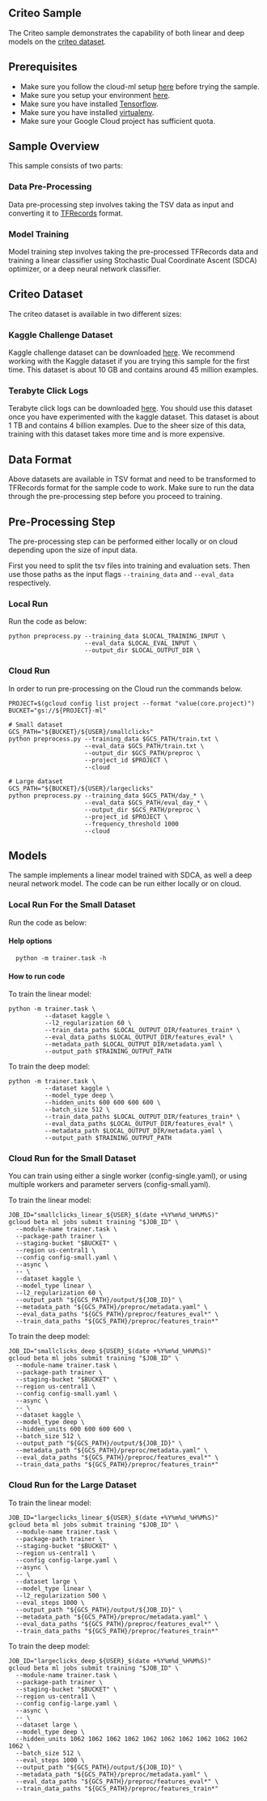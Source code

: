 ## Criteo Sample

The Criteo sample demonstrates the capability of both linear and deep models on
the [criteo dataset](https://www.kaggle.com/c/criteo-display-ad-challenge).

## Prerequisites

*   Make sure you follow the cloud-ml setup
    [here](https://cloud.google.com/ml/docs/) before trying the
    sample.
*   Make sure you setup your environment
    [here](https://cloud.google.com/ml/docs/how-tos/getting-set-up).
*   Make sure you have installed
    [Tensorflow](https://www.tensorflow.org/versions/r0.10/get_started/os_setup.html).
*   Make sure you have installed
    [virtualenv](https://virtualenv.pypa.io/en/stable/installation/).
*   Make sure your Google Cloud project has sufficient quota.

## Sample Overview

This sample consists of two parts:

### Data Pre-Processing

Data pre-processing step involves taking the TSV data as input and converting it
to
[TFRecords](https://www.tensorflow.org/versions/r0.10/api_docs/python/python_io.html#tfrecords-format-details)
format.

### Model Training

Model training step involves taking the pre-processed TFRecords data and
training a linear classifier using Stochastic Dual Coordinate Ascent (SDCA)
optimizer, or a deep neural network classifier.

## Criteo Dataset

The criteo dataset is available in two different sizes:

### Kaggle Challenge Dataset

Kaggle challenge dataset can be downloaded
[here](http://labs.criteo.com/downloads/2014-kaggle-display-advertising-challenge-dataset/).
We recommend working with the Kaggle dataset if you are trying this sample for
the first time. This dataset is about 10 GB and contains around 45 million
examples.

### Terabyte Click Logs

Terabyte click logs can be downloaded
[here](http://labs.criteo.com/downloads/download-terabyte-click-logs/). You
should use this dataset once you have experimented with the kaggle dataset. This
dataset is about 1 TB and contains 4 billion examples. Due to the sheer size of
this data, training with this dataset takes more time and is more expensive.

## Data Format

Above datasets are available in TSV format and need to be transformed to
TFRecords format for the sample code to work. Make sure to run the data through
the pre-processing step before you proceed to training.

## Pre-Processing Step

The pre-processing step can be performed either locally or on cloud depending
upon the size of input data.

First you need to split the tsv files into training and evaluation sets. Then
use those paths as the input flags `--training_data` and `--eval_data`
respectively.

### Local Run

Run the code as below:

```
python preprocess.py --training_data $LOCAL_TRAINING_INPUT \
                     --eval_data $LOCAL_EVAL_INPUT \
                     --output_dir $LOCAL_OUTPUT_DIR \
```

### Cloud Run

In order to run pre-processing on the Cloud run the commands below.

```
PROJECT=$(gcloud config list project --format "value(core.project)")
BUCKET="gs://${PROJECT}-ml"

# Small dataset
GCS_PATH="${BUCKET}/${USER}/smallclicks"
python preprocess.py --training_data $GCS_PATH/train.txt \
                     --eval_data $GCS_PATH/train.txt \
                     --output_dir $GCS_PATH/preproc \
                     --project_id $PROJECT \
                     --cloud

# Large dataset
GCS_PATH="${BUCKET}/${USER}/largeclicks"
python preprocess.py --training_data $GCS_PATH/day_* \
                     --eval_data $GCS_PATH/eval_day_* \
                     --output_dir $GCS_PATH/preproc \
                     --project_id $PROJECT \
                     --frequency_threshold 1000
                     --cloud
```

## Models

The sample implements a linear model trained with SDCA, as well a deep neural
network model. The code can be run either locally or on cloud.

### Local Run For the Small Dataset

Run the code as below:

#### Help options

```
  python -m trainer.task -h
```

#### How to run code

To train the linear model:

```
python -m trainer.task \
          --dataset kaggle \
          --l2_regularization 60 \
          --train_data_paths $LOCAL_OUTPUT_DIR/features_train* \
          --eval_data_paths $LOCAL_OUTPUT_DIR/features_eval* \
          --metadata_path $LOCAL_OUTPUT_DIR/metadata.yaml \
          --output_path $TRAINING_OUTPUT_PATH
```

To train the deep model:

```
python -m trainer.task \
          --dataset kaggle \
          --model_type deep \
          --hidden_units 600 600 600 600 \
          --batch_size 512 \
          --train_data_paths $LOCAL_OUTPUT_DIR/features_train* \
          --eval_data_paths $LOCAL_OUTPUT_DIR/features_eval* \
          --metadata_path $LOCAL_OUTPUT_DIR/metadata.yaml \
          --output_path $TRAINING_OUTPUT_PATH
```

### Cloud Run for the Small Dataset

You can train using either a single worker (config-single.yaml), or using
multiple workers and parameter servers (config-small.yaml).

To train the linear model:

```
JOB_ID="smallclicks_linear_${USER}_$(date +%Y%m%d_%H%M%S)"
gcloud beta ml jobs submit training "$JOB_ID" \
  --module-name trainer.task \
  --package-path trainer \
  --staging-bucket "$BUCKET" \
  --region us-central1 \
  --config config-small.yaml \
  --async \
  -- \
  --dataset kaggle \
  --model_type linear \
  --l2_regularization 60 \
  --output_path "${GCS_PATH}/output/${JOB_ID}" \
  --metadata_path "${GCS_PATH}/preproc/metadata.yaml" \
  --eval_data_paths "${GCS_PATH}/preproc/features_eval*" \
  --train_data_paths "${GCS_PATH}/preproc/features_train*"
```

To train the deep model:

```
JOB_ID="smallclicks_deep_${USER}_$(date +%Y%m%d_%H%M%S)"
gcloud beta ml jobs submit training "$JOB_ID" \
  --module-name trainer.task \
  --package-path trainer \
  --staging-bucket "$BUCKET" \
  --region us-central1 \
  --config config-small.yaml \
  --async \
  -- \
  --dataset kaggle \
  --model_type deep \
  --hidden_units 600 600 600 600 \
  --batch_size 512 \
  --output_path "${GCS_PATH}/output/${JOB_ID}" \
  --metadata_path "${GCS_PATH}/preproc/metadata.yaml" \
  --eval_data_paths "${GCS_PATH}/preproc/features_eval*" \
  --train_data_paths "${GCS_PATH}/preproc/features_train*"
```

### Cloud Run for the Large Dataset

To train the linear model:

```
JOB_ID="largeclicks_linear_${USER}_$(date +%Y%m%d_%H%M%S)"
gcloud beta ml jobs submit training "$JOB_ID" \
  --module-name trainer.task \
  --package-path trainer \
  --staging-bucket "$BUCKET" \
  --region us-central1 \
  --config config-large.yaml \
  --async \
  -- \
  --dataset large \
  --model_type linear \
  --l2_regularization 500 \
  --eval_steps 1000 \
  --output_path "${GCS_PATH}/output/${JOB_ID}" \
  --metadata_path "${GCS_PATH}/preproc/metadata.yaml" \
  --eval_data_paths "${GCS_PATH}/preproc/features_eval*" \
  --train_data_paths "${GCS_PATH}/preproc/features_train*"
```

To train the deep model:

```
JOB_ID="largeclicks_deep_${USER}_$(date +%Y%m%d_%H%M%S)"
gcloud beta ml jobs submit training "$JOB_ID" \
  --module-name trainer.task \
  --package-path trainer \
  --staging-bucket "$BUCKET" \
  --region us-central1 \
  --config config-large.yaml \
  --async \
  -- \
  --dataset large \
  --model_type deep \
  --hidden_units 1062 1062 1062 1062 1062 1062 1062 1062 1062 1062 1062 \
  --batch_size 512 \
  --eval_steps 1000 \
  --output_path "${GCS_PATH}/output/${JOB_ID}" \
  --metadata_path "${GCS_PATH}/preproc/metadata.yaml" \
  --eval_data_paths "${GCS_PATH}/preproc/features_eval*" \
  --train_data_paths "${GCS_PATH}/preproc/features_train*"
```
